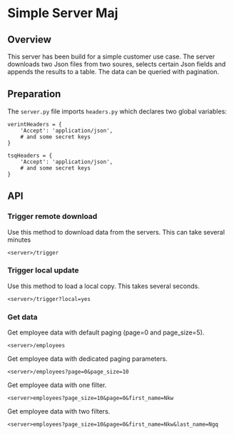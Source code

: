 # Simple Server Maj

## Overview
This server has been build for a simple customer use case. The server downloads
two Json files from two soures, selects certain Json fields and appends the
results to a table. The data can be queried with pagination.

## Preparation
The  `server.py` file imports `headers.py` which declares two global variables:

```
verintHeaders = {
    'Accept': 'application/json',
    # and some secret keys
}

tsqHeaders = {
    'Accept': 'application/json',
    # and some secret keys
}
```

## API

### Trigger remote download
Use this method to download data from the servers. This can take several minutes

```
<server>/trigger
```

### Trigger local update
Use this method to load a local copy. This takes several seconds.

```
<server>/trigger?local=yes
```

### Get data

Get employee data with default paging (page=0 and page_size=5).
```
<server>/employees
```

Get employee data with dedicated paging parameters.
```
<server>/employees?page=0&page_size=10
```

Get employee data with one filter.
```
<server>employees?page_size=10&page=0&first_name=Nkw
```

Get employee data with two filters.
```
<server>employees?page_size=10&page=0&first_name=Nkw&last_name=Ngq
```
